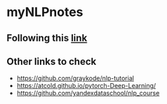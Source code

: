 # myNLPnotes
## Following this [link](https://docs.google.com/document/d/1LhYDTU94eiX9annRmCay4qZrPPIIn83NXBNhEzr01VQ/edit)


## Other links to check
+ https://github.com/graykode/nlp-tutorial
+ https://atcold.github.io/pytorch-Deep-Learning/
+ https://github.com/yandexdataschool/nlp_course
